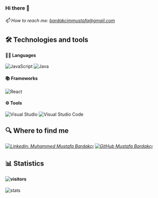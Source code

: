 ### Hi there 👋
###### 📫 How to reach me: bardakcimmustafa@gmail.com

## 🛠  Technologies and tools
#### 🧑‍💻 Languages 
![JavaScript](https://img.shields.io/badge/-JavaScript-black?style=flat-square&logo=javascript)
![Java](https://img.shields.io/badge/-Java-black?style=flat-square&logo=java)
#### 

#### 📚 Frameworks
![React](https://img.shields.io/badge/-React.js-black?style=flat-square&logo=react)


#### ⚙️ Tools
![Visual Studio ](https://img.shields.io/badge/VS-black?&style=for-the-badge&logo=visual-studio-code&logoColor=white)
![Visual Studio Code](https://img.shields.io/badge/VSCode-black?&style=for-the-badge&logo=visual-studio-code)
## 🔍  Where to find me
###### [![Linkedin: Muhammed Mustafa Bardakçı](https://img.shields.io/badge/-LinkedIn-blue?style=flat-square&logo=Linkedin&logoColor=white&link=https://www.linkedin.com/in/muhammed-mustafa-bardak%C3%A7%C4%B1-a49aa3129/)](https://www.linkedin.com/in/muhammed-mustafa-bardak%C3%A7%C4%B1-a49aa3129/) [![GitHub Mustafa Bardakçı](https://img.shields.io/github/followers/halitkalayci?label=follow&style=social)](https://github.com/Mustafaab0) 

## 📊 Statistics
#### ![visitors](https://visitor-badge.laobi.icu/badge?page_id=halitkalayci)
![stats](https://github-readme-stats.vercel.app/api?username=halitkalayci&&show_icons=true&title_color=ffffff&icon_color=bb2acf&text_color=daf7dc&bg_color=151515)
<!--
**Sanchklyc/Sanchklyc** is a ✨ _special_ ✨ repository because its `README.md` (this file) appears on your GitHub profile.

Here are some ideas to get you started:

- 🔭 I’m currently working on ...
- 🌱 I’m currently learning ...
- 👯 I’m looking to collaborate on ...
- 🤔 I’m looking for help with ...
- 💬 Ask me about ...
- 😄 Pronouns: ...
- ⚡ Fun fact: ...
-->
